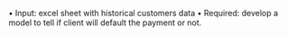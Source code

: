 • Input: excel sheet with historical customers data
• Required: develop a model to tell if client will default the payment or not.
